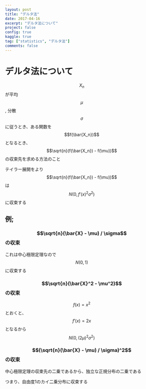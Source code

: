 ```yaml
---
layout: post
title: "デルタ法"
date: 2017-04-16
excerpt: "デルタ法について"
project: false
config: true
kaggle: true
tag: ["statistics", "デルタ法"]
comments: false
---
```


# デルタ法について

$${X_n}$$が平均$$\mu$$, 分散$$\sigma$$に従うとき、ある関数を$$f(\bar{X_n})$$となるとき、$$\sqrt{n}(f(\bar{X_n}) - f(\mu))$$の収束先を求める方法のこと  

テイラー展開をより
$$\sqrt{n}(f(\bar{X_n}) - f(\mu))$$は$$N(0, f'(x)^2 \sigma^2)$$に収束する  

## 例; 

### $$\sqrt{n}(\bar{X} - \mu) / \sigma$$の収束

これは中心極限定理なので
$$N(0, 1)$$に収束する


### $$\sqrt{n}(\bar{X}^2 - \mu^2)$$の収束

$$f(x) = x^2$$とおくと、$$f'(x) = 2x$$となるから$$N(0, (2\mu)^2\sigma^2)$$


### $$(\sqrt{n}(\bar{X} - \mu) / \sigma)^2$$の収束

中心極限定理の収束先の二乗であるから、独立な正規分布の二乗である  

つまり、自由度1のカイ二乗分布に収束する  
 
